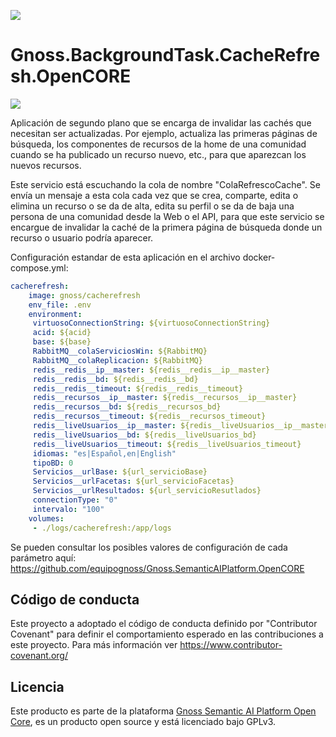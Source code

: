 ![](https://content.gnoss.ws/imagenes/proyectos/personalizacion/7e72bf14-28b9-4beb-82f8-e32a3b49d9d3/cms/logognossazulprincipal.png)

# Gnoss.BackgroundTask.CacheRefresh.OpenCORE

![](https://github.com/equipognoss/Gnoss.BackgroundTask.CacheRefresh.OpenCORE/workflows/BuildCacheRefresh/badge.svg)

Aplicación de segundo plano que se encarga de invalidar las cachés que necesitan ser actualizadas. Por ejemplo, actualiza las primeras páginas de búsqueda, los componentes de recursos de la home de una comunidad cuando se ha publicado un recurso nuevo, etc., para que aparezcan los nuevos recursos.  

Este servicio está escuchando la cola de nombre "ColaRefrescoCache". Se envía un mensaje a esta cola cada vez que se crea, comparte, edita o elimina un recurso o se da de alta, edita su perfil o se da de baja una persona de una comunidad desde la Web o el API, para que este servicio se encargue de invalidar la caché de la primera página de búsqueda donde un recurso o usuario podría aparecer. 

Configuración estandar de esta aplicación en el archivo docker-compose.yml: 

```yml
cacherefresh:
    image: gnoss/cacherefresh
    env_file: .env
    environment:
     virtuosoConnectionString: ${virtuosoConnectionString}
     acid: ${acid}
     base: ${base}
     RabbitMQ__colaServiciosWin: ${RabbitMQ}
     RabbitMQ__colaReplicacion: ${RabbitMQ}
     redis__redis__ip__master: ${redis__redis__ip__master}
     redis__redis__bd: ${redis__redis__bd}
     redis__redis__timeout: ${redis__redis__timeout}
     redis__recursos__ip__master: ${redis__recursos__ip__master}
     redis__recursos__bd: ${redis__recursos_bd}
     redis__recursos__timeout: ${redis__recursos_timeout}
     redis__liveUsuarios__ip__master: ${redis__liveUsuarios__ip__master}
     redis__liveUsuarios__bd: ${redis__liveUsuarios_bd}
     redis__liveUsuarios__timeout: ${redis__liveUsuarios_timeout}
     idiomas: "es|Español,en|English"
     tipoBD: 0
     Servicios__urlBase: ${url_servicioBase}
     Servicios__urlFacetas: ${url_servicioFacetas}
     Servicios__urlResultados: ${url_servicioResutlados}
     connectionType: "0"
     intervalo: "100"
    volumes:
     - ./logs/cacherefresh:/app/logs
```

Se pueden consultar los posibles valores de configuración de cada parámetro aquí: https://github.com/equipognoss/Gnoss.SemanticAIPlatform.OpenCORE

## Código de conducta
Este proyecto a adoptado el código de conducta definido por "Contributor Covenant" para definir el comportamiento esperado en las contribuciones a este proyecto. Para más información ver https://www.contributor-covenant.org/

## Licencia
Este producto es parte de la plataforma [Gnoss Semantic AI Platform Open Core](https://github.com/equipognoss/Gnoss.SemanticAIPlatform.OpenCORE), es un producto open source y está licenciado bajo GPLv3.
